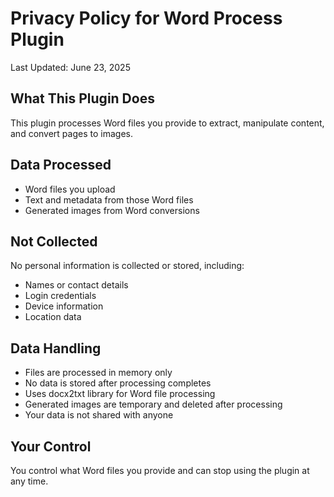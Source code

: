 # Privacy Policy for Word Process Plugin

Last Updated: June 23, 2025

## What This Plugin Does

This plugin processes Word files you provide to extract, manipulate content, and convert pages to images.

## Data Processed

- Word files you upload
- Text and metadata from those Word files
- Generated images from Word conversions

## Not Collected

No personal information is collected or stored, including:
- Names or contact details
- Login credentials
- Device information
- Location data

## Data Handling

- Files are processed in memory only
- No data is stored after processing completes
- Uses docx2txt library for Word file processing
- Generated images are temporary and deleted after processing
- Your data is not shared with anyone

## Your Control

You control what Word files you provide and can stop using the plugin at any time.